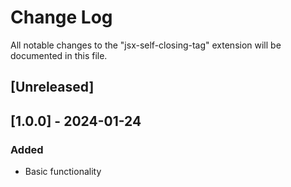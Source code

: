 # Change Log

All notable changes to the "jsx-self-closing-tag" extension will be documented in this file.


## [Unreleased]

## [1.0.0] - 2024-01-24

### Added

- Basic functionality

